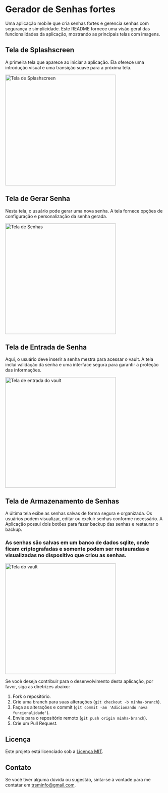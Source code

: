 # Gerador de Senhas fortes

Uma aplicação mobile que  cria senhas fortes e gerencia senhas com segurança e simplicidade. Este README fornece uma visão geral das funcionalidades da aplicação, mostrando as principais telas com imagens.

## Tela de Splashscreen

A primeira tela que aparece ao iniciar a aplicação. Ela oferece uma introdução visual e uma transição suave para a próxima tela.

<img src="https://github.com/trsmrs/my_pass_generator/blob/main/01.jpeg" alt="Tela de Splashscreen" width="350"/>


## Tela de Gerar Senha

Nesta tela, o usuário pode gerar uma nova senha. A tela fornece opções de configuração e personalização da senha gerada.


<img src="https://github.com/trsmrs/my_pass_generator/blob/main/02.jpeg" alt="Tela de Senhas" width="350"/>

## Tela de Entrada de Senha

Aqui, o usuário deve inserir a senha mestra para acessar o vault. A tela inclui validação da senha e uma interface segura para garantir a proteção das informações.

<img src="https://github.com/trsmrs/my_pass_generator/blob/main/03.jpeg" alt="Tela de entrada do vault" width="350"/>

## Tela de Armazenamento de Senhas

A última tela exibe as senhas salvas de forma segura e organizada. Os usuários podem visualizar, editar ou excluir senhas conforme necessário.
A Aplicação possui dois botões para fazer backup das senhas e restaurar o backup.
### As senhas são salvas em um banco de dados sqlite, onde ficam criptografadas e somente podem ser restauradas e visualizadas no dispositivo que criou as senhas.

<img src="https://github.com/trsmrs/my_pass_generator/blob/main/04.jpeg" alt="Tela do vault" width="350"/>




Se você deseja contribuir para o desenvolvimento desta aplicação, por favor, siga as diretrizes abaixo:

1. Fork o repositório.
2. Crie uma branch para suas alterações (`git checkout -b minha-branch`).
3. Faça as alterações e commit (`git commit -am 'Adicionando nova funcionalidade'`).
4. Envie para o repositório remoto (`git push origin minha-branch`).
5. Crie um Pull Request.

## Licença

Este projeto está licenciado sob a [Licença MIT](LICENSE).

## Contato

Se você tiver alguma dúvida ou sugestão, sinta-se à vontade para me contatar em [trsminfo@gmail.com](mailto:trsminfo@gmail.com).

